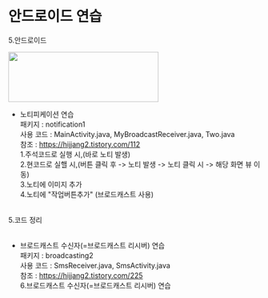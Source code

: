 # 안드로이드 연습
5.안드로이드 


<img src="https://www.gstatic.com/devrel-devsite/prod/v15f72515e1c53f03e6d573e85fc193d888eb8fb1758082e4a5ecf80f00fa48ef/android/images/lockup.svg" width="300" height="100">

- 노티피케이션 연습 <br>
패키지 : notification1 <br>
사용 코드 : MainActivity.java, MyBroadcastReceiver.java, Two.java <br>
참조 : https://hijjang2.tistory.com/112 <br>
1.주석코드로 실행 시,(바로 노티 발생) <br>
2.현코드로 실핼 시,(버튼 클릭 후 -> 노티 발생 -> 노티 클릭 시 -> 해당 화면 뷰 이동) <br>
3.노티에 이미지 추가 <br>
4.노티에 "작업버튼추가" (브로드캐스트 사용) <br>

<br>
5.코드 정리<br>
<br>

- 브로드캐스트 수신자(=브로드캐스트 리시버) 연습 <br>
패키지 : broadcasting2<br>
사용 코드 : SmsReceiver.java, SmsActivity.java<br>
참조 : https://hijjang2.tistory.com/225<br>
6.브로드캐스트 수신자(=브로드캐스트 리시버) 연습 <br>

